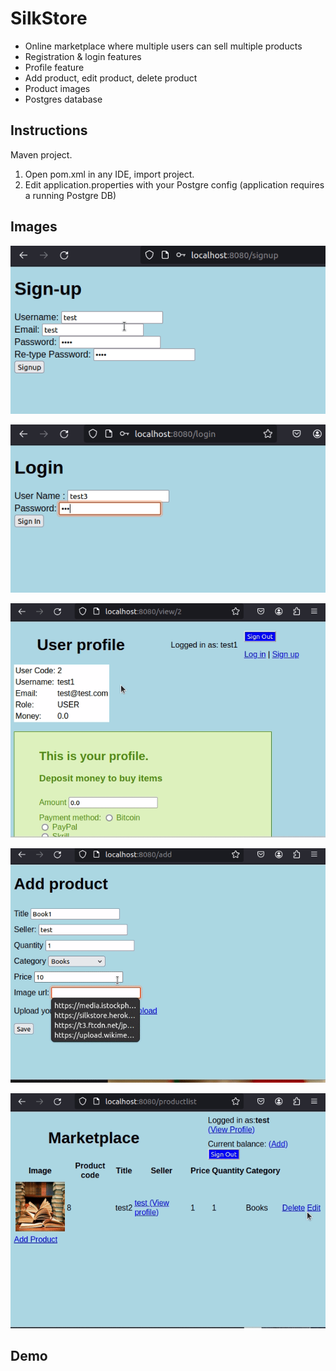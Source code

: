 # SilkStore

- Online marketplace where multiple users can sell multiple products
- Registration & login features
- Profile feature
- Add product, edit product, delete product
- Product images
- Postgres database

## Instructions

Maven project.
1. Open pom.xml in any IDE, import project.
2. Edit application.properties with your Postgre config (application requires a running Postgre DB)

## Images

![Login](demo_images/Login.gif)

![Authentication](demo_images/Authentication.gif)

![Profile](demo_images/Profile.gif)

![Product Add and Delete](demo_images/Product_add_delete.gif)

![Product Edit](demo_images/Product_edit.gif)

## Demo 

